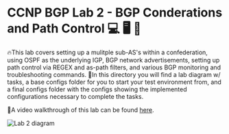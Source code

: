 # CCNP BGP Lab 2 - BGP Conderations and Path Control :computer: :desktop_computer: :floppy_disk:

🔥This lab covers setting up a mulitple sub-AS's within a confederation, using OSPF as the underlying IGP, BGP network advertisements, setting up path control via REGEX and as-path filters, and various BGP monitoring and troubleshooting commands.
📔In this directory you will find a lab diagram w/ tasks, a base configs folder for you to start your test environment from, and a final configs folder with the configs showing the implemented configurations necessary to complete the tasks.

🚶A video walkthrough of this lab can be found [here](youtube.com/c/cyberinsight).

![Lab 2 diagram](https://raw.githubusercontent.com/JohnBreth/CCNP-Labs/master/BGP/Lab1%20%20BGP%20RR%2C%20Auth%2C%20Route%20Maps/Base%20Configs/Cisco%20BGP%20Lab%201.drawio.png)
